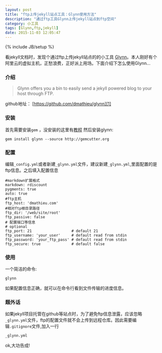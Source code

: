 ```yaml
---
layout: post
title: "ftp上传jekyll站点工具：Glynn使用方法"
description: "通过ftp工具Glynn上传jekyll站点到ftp空间"
category: 小工具
tags: [Glynn,ftp,jekyll]
date: 2015-11-03 12:05:47
---
```

{% include JB/setup %}

看jekyll文档时，发现个通过ftp上传jekyll站点的的小工具 [Glynn][1]。本人刚好有个阿里云的虚拟主机，正愁浪费，正好派上用场。下面介绍下怎么使用Glynn...<!--break-->

### 介绍

>Glynn offers you a bin to easily send a jekyll powered blog to your host through FTP.

github地址： [https://github.com/dmathieu/glynn][1]

### 安装

首先需要安装`gem` ，没安装的这里有[教程][2]
然后安装glynn:
```
gem install glynn --source http://gemcutter.org
```
### 配置
编辑`_config.yml`或者新建`_glynn.yml`文件，建议新建`_glynn.yml`,里面配置的是ftp信息。之后填入配置信息

```
#markdown扩展格式
markdown: rdiscount
pygments: true
auto: true
#ftp主机
ftp_host: 'dmathieu.com'
#相对ftp根目录路径
ftp_dir: '/web/site/root'
ftp_passive: false
# 配置端口等信息
# optional
ftp_port: 21                  # default 21
ftp_username: 'your_user'     # default read from stdin
ftp_password: 'your_ftp_pass' # default read from stdin
ftp_secure: true              # default false
```

### 使用
一个简洁的命令:

```
glynn
```
如果配置信息正确，就可以在命令行看到文件传输的进度信息。

### 题外话
如果jekyll项目托管在github等站点时，为了避免ftp信息泄露，应该忽略`_glynn.yml`文件，ftp的配置文件就不会上传到远程仓库。因此需要编辑`.gitignore`文件,加入一行

```shell
_glynn.yml
```
ok,大功告成!



[1]: https://github.com/dmathieu/glynn
[2]: https://rubygems.org/pages/download